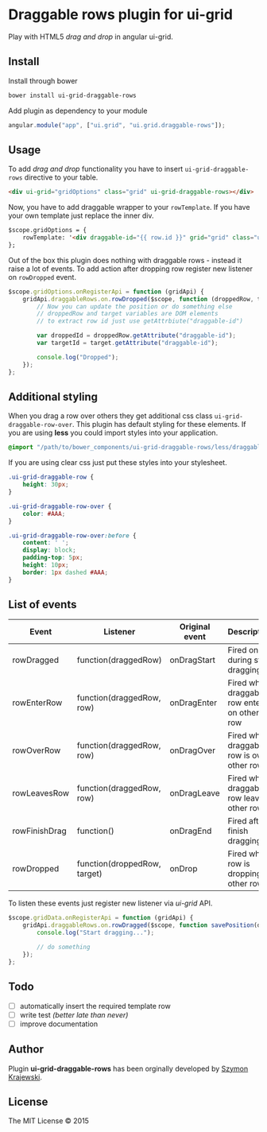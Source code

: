 Draggable rows plugin for ui-grid
=================================

Play with HTML5 _drag and drop_ in angular ui-grid.

## Install
Install through bower

```sh
bower install ui-grid-draggable-rows
```

Add plugin as dependency to your module

```js
angular.module("app", ["ui.grid", "ui.grid.draggable-rows"]);
```

## Usage
To add _drag and drop_ functionality you have to insert `ui-grid-draggable-rows` directive to your table.

```html
<div ui-grid="gridOptions" class="grid" ui-grid-draggable-rows></div>
```

Now, you have to add draggable wrapper to your `rowTemplate`. If you have your own template just replace the inner div.

```html
$scope.gridOptions = {
    rowTemplate: '<div draggable-id="{{ row.id }}" grid="grid" class="ui-grid-draggable-row" draggable="true"><div ng-repeat="(colRenderIndex, col) in colContainer.renderedColumns track by col.colDef.name" class="ui-grid-cell" ng-class="{ \'ui-grid-row-header-cell\': col.isRowHeader, \'custom\': true }" ui-grid-cell></div></div>'
};
```


Out of the box this plugin does nothing with draggable rows - instead it raise a lot of events. To add action after dropping row register new listener on `rowDropped` event.

```js
$scope.gridOptions.onRegisterApi = function (gridApi) {
    gridApi.draggableRows.on.rowDropped($scope, function (droppedRow, target) {
        // Now you can update the position or do something else
        // droppedRow and target variables are DOM elements
        // to extract row id just use getAttrbiute("draggable-id")

        var droppedId = droppedRow.getAttribute("draggable-id");
        var targetId = target.getAttribute("draggable-id");

        console.log("Dropped");
    });
};
```

## Additional styling
When you drag a row over others they get additional css class `ui-grid-draggable-row-over`. This plugin has default styling for these elements. If you are using __less__ you could import styles into your application.

```css
@import "/path/to/bower_components/ui-grid-draggable-rows/less/draggable-rows";
```

If you are using clear css just put these styles into your stylesheet.

```css
.ui-grid-draggable-row {
    height: 30px;
}

.ui-grid-draggable-row-over {
    color: #AAA;
}

.ui-grid-draggable-row-over:before {
    content: ' ';
    display: block;
    padding-top: 5px;
    height: 10px;
    border: 1px dashed #AAA;
}
```

## List of events

| Event         | Listener                     | Original event   | Description                                 |
|---------------|------------------------------|------------------|---------------------------------------------|
| rowDragged    | function(draggedRow)         | onDragStart      | Fired once during start dragging            |
| rowEnterRow   | function(draggedRow, row)    | onDragEnter      | Fired when draggable row enter on other row |
| rowOverRow    | function(draggedRow, row)    | onDragOver       | Fired when draggable row is over other row  |
| rowLeavesRow  | function(draggedRow, row)    | onDragLeave      | Fired when draggable row leaves other row   |
| rowFinishDrag | function()                   | onDragEnd        | Fired after finish dragging                 |
| rowDropped    | function(droppedRow, target) | onDrop           | Fired when row is dropping to other row     |

To listen these events just register new listener via _ui-grid_ API.

```js
$scope.gridData.onRegisterApi = function (gridApi) {
    gridApi.draggableRows.on.rowDragged($scope, function savePosition(draggedRow) {
        console.log("Start dragging...");

        // do something
    });
};
```

## Todo
- [ ] automatically insert the required template row
- [ ] write test _(better late than never)_
- [ ] improve documentation

## Author
Plugin **ui-grid-draggable-rows** has been orginally developed by [Szymon Krajewski](https://github.com/skrajewski).

## License
The MIT License &copy; 2015
